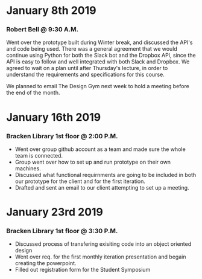 # January 8th 2019
### Robert Bell @ 9:30 A.M.

Went over the prototype built during Winter break, and discussed the API's and code being used. There was a general agreement that we would continue using Python for both the Slack bot and the Dropbox API, since the API is easy to follow and well integrated with both Slack and Dropbox. We agreed to wait on a plan until after Thursday's lecture, in order to understand the requirements and specifications for this course.

We planned to email The Design Gym next week to hold a meeting before the end of the month.

# January 16th 2019
### Bracken Library 1st floor @ 2:00 P.M.

* Went over group github account as a team and made sure the whole team is connected.
* Group went over how to set up and run prototype on their own machines.
* Discussed what functional requirnments are going to be included in both our prototype for the client and for the first iteration.
* Drafted and sent an email to our client attempting to set up a meeting.

# January 23rd 2019
### Bracken Library 1st floor @ 3:30 P.M.

* Discussed process of transfering exisiting code into an object oriented design
* Went over req. for the first monthly iteration presentation and begain creating the powerpoint.
* Filled out registration form for the Student Symposium
